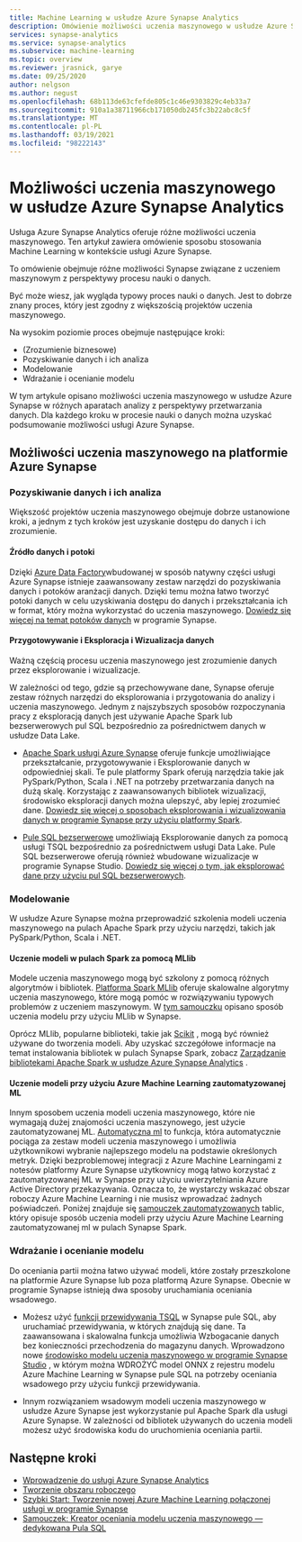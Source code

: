 ```yaml
---
title: Machine Learning w usłudze Azure Synapse Analytics
description: Omówienie możliwości uczenia maszynowego w usłudze Azure Synapse Analytics.
services: synapse-analytics
ms.service: synapse-analytics
ms.subservice: machine-learning
ms.topic: overview
ms.reviewer: jrasnick, garye
ms.date: 09/25/2020
author: nelgson
ms.author: negust
ms.openlocfilehash: 68b113de63cfefde805c1c46e9303829c4eb33a7
ms.sourcegitcommit: 910a1a38711966cb171050db245fc3b22abc8c5f
ms.translationtype: MT
ms.contentlocale: pl-PL
ms.lasthandoff: 03/19/2021
ms.locfileid: "98222143"
---
```

# <a name="machine-learning-capabilities-in-azure-synapse-analytics"></a>Możliwości uczenia maszynowego w usłudze Azure Synapse Analytics

Usługa Azure Synapse Analytics oferuje różne możliwości uczenia maszynowego. Ten artykuł zawiera omówienie sposobu stosowania Machine Learning w kontekście usługi Azure Synapse.

To omówienie obejmuje różne możliwości Synapse związane z uczeniem maszynowym z perspektywy procesu nauki o danych.

Być może wiesz, jak wygląda typowy proces nauki o danych. Jest to dobrze znany proces, który jest zgodny z większością projektów uczenia maszynowego.

Na wysokim poziomie proces obejmuje następujące kroki:
* (Zrozumienie biznesowe)
* Pozyskiwanie danych i ich analiza
* Modelowanie
* Wdrażanie i ocenianie modelu

W tym artykule opisano możliwości uczenia maszynowego w usłudze Azure Synapse w różnych aparatach analizy z perspektywy przetwarzania danych. Dla każdego kroku w procesie nauki o danych można uzyskać podsumowanie możliwości usługi Azure Synapse.

## <a name="azure-synapse-machine-learning-capabilities"></a>Możliwości uczenia maszynowego na platformie Azure Synapse

### <a name="data-acquisition-and-understanding"></a>Pozyskiwanie danych i ich analiza

Większość projektów uczenia maszynowego obejmuje dobrze ustanowione kroki, a jednym z tych kroków jest uzyskanie dostępu do danych i ich zrozumienie.

#### <a name="data-source-and-pipelines"></a>Źródło danych i potoki

Dzięki [Azure Data Factory](../../data-factory/introduction.md)wbudowanej w sposób natywny części usługi Azure Synapse istnieje zaawansowany zestaw narzędzi do pozyskiwania danych i potoków aranżacji danych. Dzięki temu można łatwo tworzyć potoki danych w celu uzyskiwania dostępu do danych i przekształcania ich w format, który można wykorzystać do uczenia maszynowego. [Dowiedz się więcej na temat potoków danych](../../data-factory/concepts-pipelines-activities.md?bc=%2fazure%2fsynapse-analytics%2fbreadcrumb%2ftoc.json&toc=%2fazure%2fsynapse-analytics%2ftoc.json) w programie Synapse. 

#### <a name="data-preparation-and-explorationvisualization"></a>Przygotowywanie i Eksploracja i Wizualizacja danych

Ważną częścią procesu uczenia maszynowego jest zrozumienie danych przez eksplorowanie i wizualizacje.

W zależności od tego, gdzie są przechowywane dane, Synapse oferuje zestaw różnych narzędzi do eksplorowania i przygotowania do analizy i uczenia maszynowego. Jednym z najszybszych sposobów rozpoczynania pracy z eksploracją danych jest używanie Apache Spark lub bezserwerowych pul SQL bezpośrednio za pośrednictwem danych w usłudze Data Lake.

* [Apache Spark usługi Azure Synapse](../spark/apache-spark-overview.md) oferuje funkcje umożliwiające przekształcanie, przygotowywanie i Eksplorowanie danych w odpowiedniej skali. Te pule platformy Spark oferują narzędzia takie jak PySpark/Python, Scala i .NET na potrzeby przetwarzania danych na dużą skalę. Korzystając z zaawansowanych bibliotek wizualizacji, środowisko eksploracji danych można ulepszyć, aby lepiej zrozumieć dane. [Dowiedz się więcej o sposobach eksplorowania i wizualizowania danych w programie Synapse przy użyciu platformy Spark](../get-started-analyze-spark.md).

* [Pule SQL bezserwerowe](../sql/on-demand-workspace-overview.md) umożliwiają Eksplorowanie danych za pomocą usługi TSQL bezpośrednio za pośrednictwem usługi Data Lake. Pule SQL bezserwerowe oferują również wbudowane wizualizacje w programie Synapse Studio. [Dowiedz się więcej o tym, jak eksplorować dane przy użyciu pul SQL bezserwerowych](../get-started-analyze-sql-on-demand.md).

### <a name="modeling"></a>Modelowanie

W usłudze Azure Synapse można przeprowadzić szkolenia modeli uczenia maszynowego na pulach Apache Spark przy użyciu narzędzi, takich jak PySpark/Python, Scala i .NET.

#### <a name="train-models-on-spark-pools-with-mllib"></a>Uczenie modeli w pulach Spark za pomocą MLlib

Modele uczenia maszynowego mogą być szkolony z pomocą różnych algorytmów i bibliotek. [Platforma Spark MLlib](http://spark.apache.org/docs/latest/ml-guide.html) oferuje skalowalne algorytmy uczenia maszynowego, które mogą pomóc w rozwiązywaniu typowych problemów z uczeniem maszynowym. W [tym samouczku](../spark/apache-spark-machine-learning-mllib-notebook.md) opisano sposób uczenia modelu przy użyciu MLlib w Synapse.

Oprócz MLlib, popularne biblioteki, takie jak [Scikit](https://scikit-learn.org/stable/) , mogą być również używane do tworzenia modeli. Aby uzyskać szczegółowe informacje na temat instalowania bibliotek w pulach Synapse Spark, zobacz [Zarządzanie bibliotekami Apache Spark w usłudze Azure Synapse Analytics](../spark/apache-spark-azure-portal-add-libraries.md) .

#### <a name="train-models-with-azure-machine-learning-automated-ml"></a>Uczenie modeli przy użyciu Azure Machine Learning zautomatyzowanej ML

Innym sposobem uczenia modeli uczenia maszynowego, które nie wymagają dużej znajomości uczenia maszynowego, jest użycie zautomatyzowanej ML. [Automatyczna ml](../../machine-learning/concept-automated-ml.md) to funkcja, która automatycznie pociąga za zestaw modeli uczenia maszynowego i umożliwia użytkownikowi wybranie najlepszego modelu na podstawie określonych metryk. Dzięki bezproblemowej integracji z Azure Machine Learningami z notesów platformy Azure Synapse użytkownicy mogą łatwo korzystać z zautomatyzowanej ML w Synapse przy użyciu uwierzytelniania Azure Active Directory przekazywania.  Oznacza to, że wystarczy wskazać obszar roboczy Azure Machine Learning i nie musisz wprowadzać żadnych poświadczeń. Poniżej znajduje się [samouczek zautomatyzowanych](../spark/apache-spark-azure-machine-learning-tutorial.md) tablic, który opisuje sposób uczenia modeli przy użyciu Azure Machine Learning zautomatyzowanej ml w pulach Synapse Spark.

### <a name="model-deployment-and-scoring"></a>Wdrażanie i ocenianie modelu

Do oceniania partii można łatwo używać modeli, które zostały przeszkolone na platformie Azure Synapse lub poza platformą Azure Synapse. Obecnie w programie Synapse istnieją dwa sposoby uruchamiania oceniania wsadowego.

* Możesz użyć [funkcji przewidywania TSQL](../sql-data-warehouse/sql-data-warehouse-predict.md) w Synapse pule SQL, aby uruchamiać przewidywania, w których znajdują się dane. Ta zaawansowana i skalowalna funkcja umożliwia Wzbogacanie danych bez konieczności przechodzenia do magazynu danych. Wprowadzono nowe [środowisko modelu uczenia maszynowego w programie Synapse Studio](./tutorial-sql-pool-model-scoring-wizard.md) , w którym można WDROŻYĆ model ONNX z rejestru modelu Azure Machine Learning w Synapse pule SQL na potrzeby oceniania wsadowego przy użyciu funkcji przewidywania.

* Innym rozwiązaniem wsadowym modeli uczenia maszynowego w usłudze Azure Synapse jest wykorzystanie pul Apache Spark dla usługi Azure Synapse. W zależności od bibliotek używanych do uczenia modeli możesz użyć środowiska kodu do uruchomienia oceniania partii.

## <a name="next-steps"></a>Następne kroki

* [Wprowadzenie do usługi Azure Synapse Analytics](../get-started.md)
* [Tworzenie obszaru roboczego](../get-started-create-workspace.md)
* [Szybki Start: Tworzenie nowej Azure Machine Learning połączonej usługi w programie Synapse](quickstart-integrate-azure-machine-learning.md)
* [Samouczek: Kreator oceniania modelu uczenia maszynowego — dedykowana Pula SQL](tutorial-sql-pool-model-scoring-wizard.md)